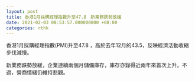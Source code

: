 ```yaml
---
layout: post
title: 香港1月採購經理指數升至47.8　新業務跌勢放緩
date: 2021-02-03 08:53:57.000000000 +08:00
categories: rthk
---
```


香港1月採購經理指數(PMI)升至47.8 ，高於去年12月的43.5，反映經濟活動收縮步伐減慢。

新業務跌勢放緩，企業連續兩個月儲備庫存，庫存亦錄得近兩年來首次上升。不過，營商情緒仍維持悲觀。

